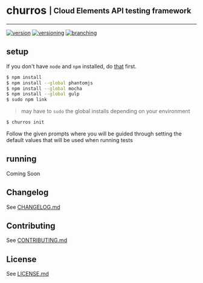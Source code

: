 # churros <sub><sup>| Cloud Elements API testing framework </sup></sub>
--------------------------------------------------------------------------------
[![version](http://img.shields.io/badge/version-v0.0.0-blue.svg)](#)
[![versioning](http://img.shields.io/badge/versioning-semver-blue.svg)](http://semver.org/)
[![branching](http://img.shields.io/badge/branching-github%20flow-blue.svg)](https://guides.github.com/introduction/flow/)

## setup
If you don't have `node` and `npm` installed, do [that](https://docs.npmjs.com/getting-started/installing-node) first.

```bash
$ npm install
$ npm install --global phantomjs
$ npm install --global mocha
$ npm install --global gulp
$ sudo npm link
```
> may have to `sudo` the global installs depending on your environment

```bash
$ churros init
```

Follow the given prompts where you will be guided through setting the default values that will be used when running tests

## running

Coming Soon

## Changelog

See [CHANGELOG.md](CHANGELOG.md)

## Contributing

See [CONTRIBUTING.md](CONTRIBUTING.md)

## License

See [LICENSE.md](LICENSE.md)
